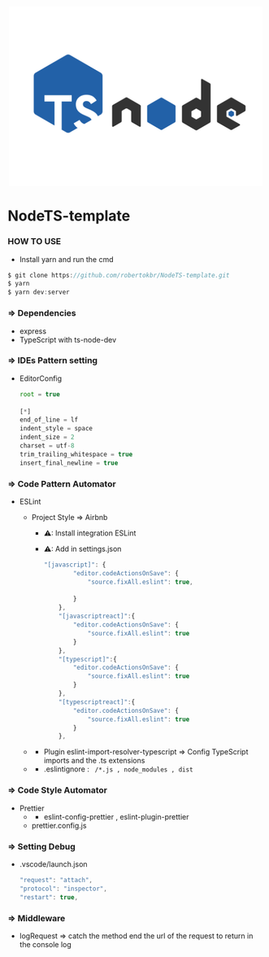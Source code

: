 <h4 align="center">
<img src="https://raw.githubusercontent.com/TypeStrong/ts-node/HEAD/logo.svg?sanitize=true" width="500px" /><br>

# NodeTS-template

### HOW TO USE

- Install yarn and run the cmd

```jsx
$ git clone https://github.com/robertokbr/NodeTS-template.git
$ yarn
$ yarn dev:server
```
### ⇒ Dependencies

- express
- TypeScript with ts-node-dev

### ⇒ IDEs Pattern setting

- EditorConfig

    ```jsx
    root = true

    [*]
    end_of_line = lf
    indent_style = space
    indent_size = 2
    charset = utf-8
    trim_trailing_whitespace = true
    insert_final_newline = true
    ```

### ⇒ Code Pattern Automator

- ESLint
    - Project Style ⇒ Airbnb
        - ⚠: Install integration ESLint
        - ⚠: Add in settings.json

            ```jsx
            "[javascript]": {
                    "editor.codeActionsOnSave": {
                        "source.fixAll.eslint": true,

                    }
                },
                "[javascriptreact]":{
                    "editor.codeActionsOnSave": {
                        "source.fixAll.eslint": true 
                    }
                },
                "[typescript]":{
                    "editor.codeActionsOnSave": {
                        "source.fixAll.eslint": true 
                    }
                },
                "[typescriptreact]":{
                    "editor.codeActionsOnSave": {
                        "source.fixAll.eslint": true 
                    }
                },
            ```

    - + Plugin eslint-import-resolver-typescript ⇒ Config TypeScript imports and  the .ts extensions
    - + .eslintignore : ``` /*.js , node_modules , dist```

### ⇒ Code Style Automator

- Prettier
    - + eslint-config-prettier , eslint-plugin-prettier
    - prettier.config.js

### ⇒ Setting Debug

- .vscode/launch.json

    ```jsx
  "request": "attach",
  "protocol": "inspector",
  "restart": true,
    ```

### ⇒ Middleware

- logRequest ⇒ catch the method end the url of the request to return in the console log

